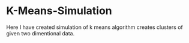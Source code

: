 # K-Means-Simulation

Here I have created simulation of k means algorithm creates clusters of given two dimentional data.
